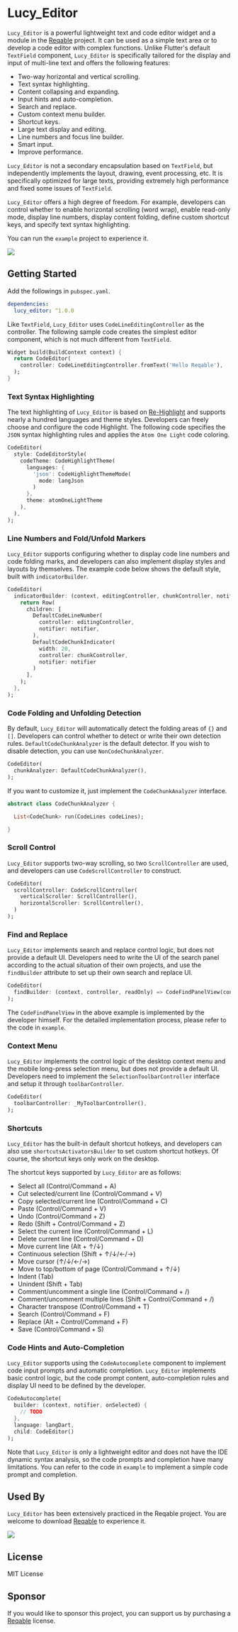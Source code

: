 # Lucy_Editor

`Lucy_Editor` is a powerful lightweight text and code editor widget and a module in the [Reqable](https://reqable.com) project. It can be used as a simple text area or to develop a code editor with complex functions. Unlike Flutter's default `TextField` component, `Lucy_Editor` is specifically tailored for the display and input of multi-line text and offers the following features:

- Two-way horizontal and vertical scrolling.
- Text syntax highlighting.
- Content collapsing and expanding.
- Input hints and auto-completion.
- Search and replace.
- Custom context menu builder.
- Shortcut keys.
- Large text display and editing.
- Line numbers and focus line builder.
- Smart input.
- Improve performance.

`Lucy_Editor` is not a secondary encapsulation based on `TextField`, but independently implements the layout, drawing, event processing, etc. It is specifically optimized for large texts, providing extremely high performance and fixed some issues of `TextField`.

`Lucy_Editor` offers a high degree of freedom. For example, developers can control whether to enable horizontal scrolling (word wrap), enable read-only mode, display line numbers, display content folding, define custom shortcut keys, and specify text syntax highlighting.

You can run the `example` project to experience it.

![](arts/art01.gif)

## Getting Started

Add the followings in `pubspec.yaml`.

```yaml
dependencies:
  lucy_editor: ^1.0.0
```

Like `TextField`, `Lucy_Editor` uses `CodeLineEditingController` as the controller. The following sample code creates the simplest editor component, which is not much different from `TextField`.

```dart
Widget build(BuildContext context) {
  return CodeEditor(
    controller: CodeLineEditingController.fromText('Hello Reqable'),
  );
}
```

### Text Syntax Highlighting

The text highlighting of `Lucy_Editor` is based on [Re-Highlight](https://github.com/reqable/re-highlight) and supports nearly a hundred languages ​​and theme styles. Developers can freely choose and configure the code Highlight. The following code specifies the `JSON` syntax highlighting rules and applies the `Atom One Light` code coloring.

```dart
CodeEditor(
  style: CodeEditorStyle(
    codeTheme: CodeHighlightTheme(
      languages: {
        'json': CodeHighlightThemeMode(
          mode: langJson
        )
      },
      theme: atomOneLightTheme
    ),
  ),
);
```

### Line Numbers and Fold/Unfold Markers

`Lucy_Editor` supports configuring whether to display code line numbers and code folding marks, and developers can also implement display styles and layouts by themselves. The example code below shows the default style, built with `indicatorBuilder`.

```dart
CodeEditor(
  indicatorBuilder: (context, editingController, chunkController, notifier) {
    return Row(
      children: [
        DefaultCodeLineNumber(
          controller: editingController,
          notifier: notifier,
        ),
        DefaultCodeChunkIndicator(
          width: 20,
          controller: chunkController,
          notifier: notifier
        )
      ],
    );
  },
);
```

### Code Folding and Unfolding Detection

By default, `Lucy_Editor` will automatically detect the folding areas of `{}` and `[]`. Developers can control whether to detect or write their own detection rules. `DefaultCodeChunkAnalyzer` is the default detector. If you wish to disable detection, you can use `NonCodeChunkAnalyzer`.

```dart
CodeEditor(
  chunkAnalyzer: DefaultCodeChunkAnalyzer(),
);
```

If you want to customize it, just implement the `CodeChunkAnalyzer` interface.

```dart
abstract class CodeChunkAnalyzer {

  List<CodeChunk> run(CodeLines codeLines);

}
```

### Scroll Control

`Lucy_Editor` supports two-way scrolling, so two `ScrollController` are used, and developers can use `CodeScrollController` to construct.

```dart
CodeEditor(
  scrollController: CodeScrollController(
    verticalScroller: ScrollController(),
    horizontalScroller: ScrollController(),
  )
);
```

### Find and Replace

`Lucy_Editor` implements search and replace control logic, but does not provide a default UI. Developers need to write the UI of the search panel according to the actual situation of their own projects, and use the `findBuilder` attribute to set up their own search and replace UI.

```dart
CodeEditor(
  findBuilder: (context, controller, readOnly) => CodeFindPanelView(controller: controller, readOnly: readOnly),
);
```

The `CodeFindPanelView` in the above example is implemented by the developer himself. For the detailed implementation process, please refer to the code in `example`.

### Context Menu

`Lucy_Editor` implements the control logic of the desktop context menu and the mobile long-press selection menu, but does not provide a default UI. Developers need to implement the `SelectionToolbarController` interface and setup it through `toolbarController`.

```dart
CodeEditor(
  toolbarController: _MyToolbarController(),
);
```

### Shortcuts

`Lucy_Editor` has the built-in default shortcut hotkeys, and developers can also use `shortcutsActivatorsBuilder` to set custom shortcut hotkeys. Of course, the shortcut keys only work on the desktop.

The shortcut keys supported by `Lucy_Editor` are as follows:
- Select all (Control/Command + A)
- Cut selected/current line (Control/Command + V)
- Copy selected/current line (Control/Command + C)
- Paste (Control/Command + V)
- Undo (Control/Command + Z)
- Redo (Shift + Control/Command + Z)
- Select the current line (Control/Command + L)
- Delete current line (Control/Command + D)
- Move current line (Alt + ↑/↓)
- Continuous selection (Shift + ↑/↓/←/→)
- Move cursor (↑/↓/←/→)
- Move to top/bottom of page (Control/Command + ↑/↓)
- Indent (Tab)
- Unindent (Shift + Tab)
- Comment/uncomment a single line (Control/Command + /)
- Comment/uncomment multiple lines (Shift + Control/Command + /)
- Character transpose (Control/Command + T)
- Search (Control/Command + F)
- Replace (Alt + Control/Command + F)
- Save (Control/Command + S)

### Code Hints and Auto-Completion

`Lucy_Editor` supports using the `CodeAutocomplete` component to implement code input prompts and automatic completion. `Lucy_Editor` implements basic control logic, but the code prompt content, auto-completion rules and display UI need to be defined by the developer.

```dart
CodeAutocomplete(
  builder: (context, notifier, onSelected) {
    // TODO
  },
  language: langDart,
  child: CodeEditor()
);
```

Note that `Lucy_Editor` is only a lightweight editor and does not have the IDE dynamic syntax analysis, so the code prompts and completion have many limitations. You can refer to the code in `example` to implement a simple code prompt and completion.

## Used By

`Lucy_Editor` has been extensively practiced in the Reqable project. You are welcome to download [Reqable](https://reqable.com/download) to experience it.

![](arts/art02.png)

## License

MIT License

## Sponsor

If you would like to sponsor this project, you can support us by purchasing a [Reqable](https://reqable.com/pricing) license.
